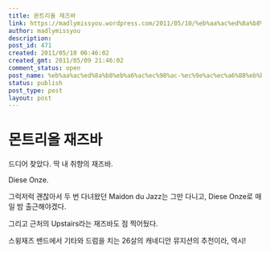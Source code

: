 ```yaml
---
title: 몬트리올 재즈바
link: https://madlymissyou.wordpress.com/2011/05/10/%eb%aa%ac%ed%8a%b8%eb%a6%ac%ec%98%ac-%ec%9e%ac%ec%a6%88%eb%b0%94/
author: madlymissyou
description: 
post_id: 471
created: 2011/05/10 06:46:02
created_gmt: 2011/05/09 21:46:02
comment_status: open
post_name: %eb%aa%ac%ed%8a%b8%eb%a6%ac%ec%98%ac-%ec%9e%ac%ec%a6%88%eb%b0%94
status: publish
post_type: post
layout: post
---
```


# 몬트리올 재즈바

드디어 찾았다. 딱 내 취향의 재즈바.

Diese Onze.

그럭저럭 괜찮아서 두 번 다녀왔던 Maidon du Jazz는 그만 다니고, Diese Onze로 매일 밤 출근해야겠다.

그리고 근처의 Upstairs라는 재즈바도 점 찍어뒀다.

스윙재즈 밴드에서 기타와 드럼을 치는 26살의 캐네디안 뮤지션의 추천이라, 역시!